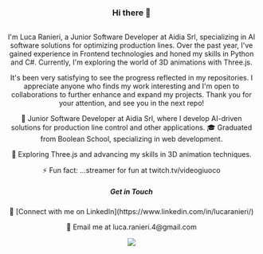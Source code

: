 <h3 align="center">Hi there 👋</h3>

<p align="center">
    <img src="https://user-images.githubusercontent.com/119805748/236950849-9b25dce0-0b6c-4d82-8467-5c70de04283d.gif" alt="">
</p>

<p align="center">I'm Luca Ranieri, a Junior Software Developer at Aidia Srl, specializing in AI software solutions for optimizing production lines. Over the past year, I've gained experience in Frontend technologies and honed my skills in Python and C#. Currently, I'm exploring the world of 3D animations with Three.js.</p>

<p align="center">It's been very satisfying to see the progress reflected in my repositories. I appreciate anyone who finds my work interesting and I'm open to collaborations to further enhance and expand my projects. Thank you for your attention, and see you in the next repo!</p>

<p align="center">🌟 Junior Software Developer at Aidia Srl, where I develop AI-driven solutions for production line control and other applications.
🎓 Graduated from Boolean School, specializing in web development.</p>
<p align="center">🌱 Exploring Three.js and advancing my skills in 3D animation techniques.</p>
<p align="center">⚡ Fun fact: ...streamer for fun at twitch.tv/videogiuoco</p>

<h5 align="center">Get in Touch</h5>
<p align="center">🔗 [Connect with me on LinkedIn](https://www.linkedin.com/in/lucaranieri/)</p>
<p align="center">📧 Email me at luca.ranieri.4@gmail.com</p>


<p align="center">
    <a href="https://github.com/anuraghazra/github-readme-stats">
        <img src="https://github-readme-stats.vercel.app/api?username=LucaRanieri96&show_icons=true&theme=radical">
    </a>
</p>
